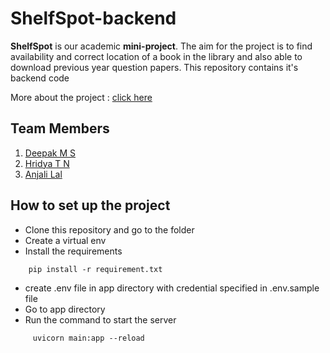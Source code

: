 # ShelfSpot-backend
**ShelfSpot** is our academic **mini-project**. The aim for the project is to
find availability and correct location of a book in the library and also
able to download previous year question papers. This repository contains it's 
backend code

More about the project : [click here](https://www.dropbox.com/s/5ebj56w8iaror0q/SHELF%20SPOT%20PRESENTATION%20%281%29.pdf?dl=0)

## Team Members

1. [Deepak M S](https://github.com/Deepak-coder80)
2. [Hridya T N](https://github.com/HridyaTN)
3. [Anjali Lal](https://github.com/Anjalilal777)

## How to set up the project
- Clone this repository and go to the folder
- Create a virtual env
- Install the requirements
```linux
    pip install -r requirement.txt
```
- create .env file in app directory with credential specified in .env.sample file
- Go to app directory 
- Run the command to start the server
```
     uvicorn main:app --reload
```
